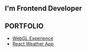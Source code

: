 ## I'm Frontend Developer

## PORTFOLIO

- [WebGL Experience](https://mtoutside.github.io/webgl-kvlt/)
- [React Weather App](http://react-weather-apps.vercel.app/)

<base target="_Blank">

<!--
**mtoutside/mtoutside** is a ✨ _special_ ✨ repository because its `README.md` (this file) appears on your GitHub profile.

Here are some ideas to get you started:

- 🔭 I’m currently working on ...
- 🌱 I’m currently learning ...
- 👯 I’m looking to collaborate on ...
- 🤔 I’m looking for help with ...
- 💬 Ask me about ...
- 📫 How to reach me: ...
- 😄 Pronouns: ...
- ⚡ Fun fact: ...
-->

